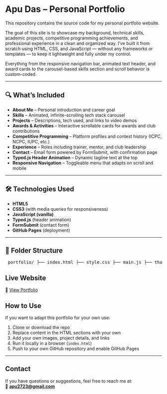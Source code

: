# Apu Das – Personal Portfolio

This repository contains the source code for my personal portfolio website.

The goal of this site is to showcase my background, technical skills, academic projects, competitive programming achievements, and professional experience in a clean and organized way. I’ve built it from scratch using HTML, CSS, and JavaScript — without any frameworks or templates — to keep it lightweight and fully under my control.

Everything from the responsive navigation bar, animated text header, and award cards to the carousel-based skills section and scroll behavior is custom-coded.

---

## 🔍 What’s Included

- **About Me** – Personal introduction and career goal
- **Skills** – Animated, infinite-scrolling tech stack carousel
- **Projects** – Descriptions, tech used, and links to video demos
- **Awards & Activities** – Interactive scrollable cards for awards and club contributions
- **Competitive Programming** – Platform profiles and contest history (ICPC, NCPC, IUPC, etc.)
- **Experience** – Roles including trainer, mentor, and club leadership
- **Contact** – Email form powered by FormSubmit, with confirmation page
- **Typed.js Header Animation** – Dynamic tagline text at the top
- **Responsive Navigation** – Toggleable menu that adapts on scroll and mobile

---

## 🛠️ Technologies Used

- **HTML5**
- **CSS3** (with media queries for responsiveness)
- **JavaScript (vanilla)**
- **Typed.js** (header animation)
- **FormSubmit** (contact form)
- **GitHub Pages** (deployment)

---

## 📁 Folder Structure

<pre> portfolio/ ├── index.html ├── style.css ├── main.js ├── thank-you.html ├── images/ ├── awards/ │ ├── vc-award.html │ ├── carnival-2.html │ ├── carnival-3.html │ ├── iapc-fall-22.html │ ├── award-style.css │ └── awards-script.js ├── videos/ │ └── [project demo clips] └── README.md </pre>

## Live Website

🔗 [View Portfolio](https://apuorgho.github.io/portfolio/)

## How to Use

If you want to adapt this portfolio for your own use:

1. Clone or download the repo
2. Replace content in the HTML sections with your own
3. Add your own images, project details, and links
4. Run it locally in a browser (`index.html`)
5. Push to your own GitHub repository and enable GitHub Pages

---

## Contact

If you have questions or suggestions, feel free to reach me at:  
📧 **apu2723@gmail.com**
